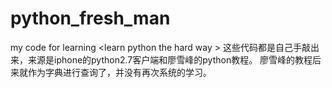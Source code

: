# python_fresh_man
my code for learning &lt;learn python the hard way >
这些代码都是自己手敲出来，来源是iphone的python2.7客户端和廖雪峰的python教程。
廖雪峰的教程后来就作为字典进行查询了，并没有再次系统的学习。
